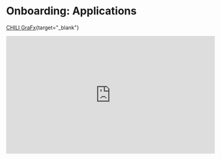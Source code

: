 # Onboarding: Applications

[CHILI GraFx](https://chiligrafx.com){target="_blank"}

<iframe width="560" height="315" src="https://www.youtube.com/embed/OADQKOUgMv8?si=ffDrMo20XeuS6IGD" title="YouTube video player" frameborder="0" allow="accelerometer; autoplay; clipboard-write; encrypted-media; gyroscope; picture-in-picture; web-share" referrerpolicy="strict-origin-when-cross-origin" allowfullscreen></iframe>